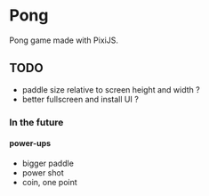 # Pong

Pong game made with PixiJS.

## TODO

- paddle size relative to screen height and width ?
- better fullscreen and install UI ?

### In the future

#### power-ups
- bigger paddle
- power shot
- coin, one point
